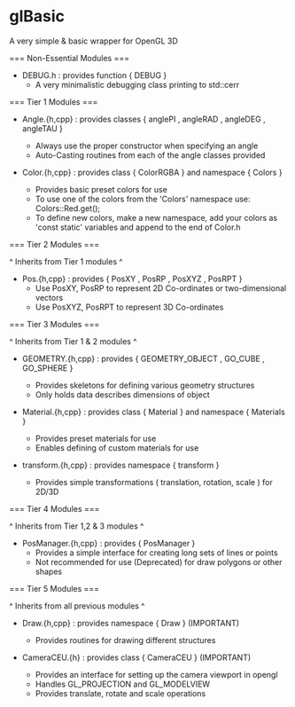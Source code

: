 glBasic
=======

A very simple &amp; basic wrapper for OpenGL 3D

=== Non-Essential Modules ===

* DEBUG.h : provides function { DEBUG }
  - A very minimalistic debugging class printing to std::cerr

=== Tier 1 Modules ===

* Angle.{h,cpp} : provides classes { anglePI , angleRAD , angleDEG , angleTAU }
  - Always use the proper constructor when specifying an angle
  - Auto-Casting routines from each of the angle classes provided
  
* Color.{h,cpp} : provides class { ColorRGBA } and namespace { Colors }
  - Provides basic preset colors for use
  - To use one of the colors from the 'Colors' namespace use:
    Colors::Red.get();
  - To define new colors, make a new namespace, add your colors
    as 'const static' variables and append to the end of Color.h

=== Tier 2 Modules ===

^ Inherits from Tier 1 modules ^ 

* Pos.{h,cpp} : provides { PosXY , PosRP , PosXYZ , PosRPT }
  - Use PosXY, PosRP to represent 2D Co-ordinates or two-dimensional vectors
  - Use PosXYZ, PosRPT to represent 3D Co-ordinates
  
  
=== Tier 3 Modules === 

^ Inherits from Tier 1 & 2 modules ^

* GEOMETRY.{h,cpp} : provides { GEOMETRY_OBJECT , GO_CUBE , GO_SPHERE }
  - Provides skeletons for defining various geometry structures
  - Only holds data describes dimensions of object 
  
* Material.{h,cpp} : provides class { Material } and namespace { Materials }
  - Provides preset materials for use
  - Enables defining of custom materials for use

* transform.{h,cpp} : provides namespace { transform }
  - Provides simple transformations ( translation, rotation, scale ) for 2D/3D

=== Tier 4 Modules ===

^ Inherits from Tier 1,2 & 3 modules ^

* PosManager.{h,cpp} : provides { PosManager }
  - Provides a simple interface for creating long sets of lines or points
  - Not recommended for use (Deprecated) for draw polygons or other shapes
  
=== Tier 5 Modules ===

^ Inherits from all previous modules ^

* Draw.{h,cpp} : provides namespace { Draw }
(IMPORTANT)
  - Provides routines for drawing different structures

* CameraCEU.{h} : provides class { CameraCEU }
(IMPORTANT)
  - Provides an interface for setting up the camera viewport in opengl
  - Handles GL_PROJECTION and GL_MODELVIEW
  - Provides translate, rotate and scale operations
